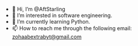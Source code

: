 - 👋 Hi, I’m @AftStarling
- 👀 I’m interested in software engineering.
- 🌱 I’m currently learning Python.
- 📫 How to reach me through the following email: zohaabextrabyt@gmail.com


